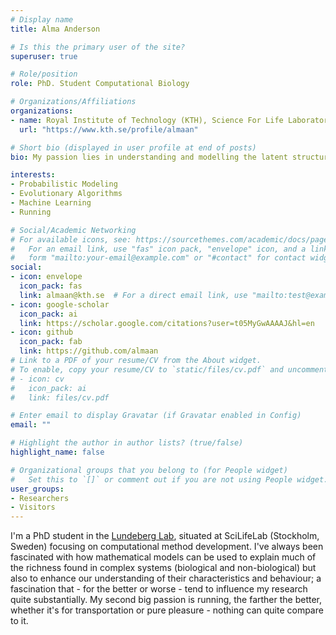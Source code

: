 ```yaml
---
# Display name
title: Alma Anderson

# Is this the primary user of the site?
superuser: true

# Role/position
role: PhD. Student Computational Biology

# Organizations/Affiliations
organizations:
- name: Royal Institute of Technology (KTH), Science For Life Laboratory (SciLifeLab)
  url: "https://www.kth.se/profile/almaan"

# Short bio (displayed in user profile at end of posts)
bio: My passion lies in understanding and modelling the latent structures that governs biological systems.

interests:
- Probabilistic Modeling
- Evolutionary Algorithms
- Machine Learning
- Running

# Social/Academic Networking
# For available icons, see: https://sourcethemes.com/academic/docs/page-builder/#icons
#   For an email link, use "fas" icon pack, "envelope" icon, and a link in the
#   form "mailto:your-email@example.com" or "#contact" for contact widget.
social:
- icon: envelope
  icon_pack: fas
  link: almaan@kth.se  # For a direct email link, use "mailto:test@example.org".
- icon: google-scholar
  icon_pack: ai
  link: https://scholar.google.com/citations?user=t05MyGwAAAAJ&hl=en
- icon: github
  icon_pack: fab
  link: https://github.com/almaan
# Link to a PDF of your resume/CV from the About widget.
# To enable, copy your resume/CV to `static/files/cv.pdf` and uncomment the lines below.
# - icon: cv
#   icon_pack: ai
#   link: files/cv.pdf

# Enter email to display Gravatar (if Gravatar enabled in Config)
email: ""

# Highlight the author in author lists? (true/false)
highlight_name: false

# Organizational groups that you belong to (for People widget)
#   Set this to `[]` or comment out if you are not using People widget.
user_groups:
- Researchers
- Visitors
---
```


I'm a PhD student in the [Lundeberg Lab](https://www.spatialresearch.org/), situated at SciLifeLab (Stockholm, Sweden) focusing on computational method development. I've always
been fascinated with how mathematical models can be used to explain much of the richness found in complex systems (biological and non-biological) but also to enhance our understanding of their
characteristics and behaviour; a fascination that - for the better or worse - tend to influence my research quite substantially. My second big passion is running, the farther the better, whether it's
for transportation or pure pleasure - nothing can quite compare to it.


